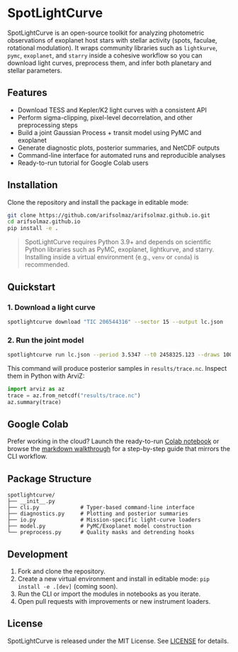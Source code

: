 # SpotLightCurve

SpotLightCurve is an open-source toolkit for analyzing photometric observations of exoplanet host stars with stellar activity (spots, faculae, rotational modulation). It wraps community libraries such as `lightkurve`, `pymc`, `exoplanet`, and `starry` inside a cohesive workflow so you can download light curves, preprocess them, and infer both planetary and stellar parameters.

## Features

- Download TESS and Kepler/K2 light curves with a consistent API
- Perform sigma-clipping, pixel-level decorrelation, and other preprocessing steps
- Build a joint Gaussian Process + transit model using PyMC and exoplanet
- Generate diagnostic plots, posterior summaries, and NetCDF outputs
- Command-line interface for automated runs and reproducible analyses
- Ready-to-run tutorial for Google Colab users

## Installation

Clone the repository and install the package in editable mode:

```bash
git clone https://github.com/arifsolmaz/arifsolmaz.github.io.git
cd arifsolmaz.github.io
pip install -e .
```

> SpotLightCurve requires Python 3.9+ and depends on scientific Python libraries such as PyMC, exoplanet, lightkurve, and starry. Installing inside a virtual environment (e.g., `venv` or `conda`) is recommended.

## Quickstart

### 1. Download a light curve

```bash
spotlightcurve download "TIC 206544316" --sector 15 --output lc.json
```

### 2. Run the joint model

```bash
spotlightcurve run lc.json --period 3.5347 --t0 2458325.123 --draws 1000 --tune 1000
```

This command will produce posterior samples in `results/trace.nc`. Inspect them in Python with ArviZ:

```python
import arviz as az
trace = az.from_netcdf("results/trace.nc")
az.summary(trace)
```

## Google Colab

Prefer working in the cloud? Launch the ready-to-run [Colab notebook](tutorials/spotlightcurve_colab.ipynb) or browse the [markdown walkthrough](tutorials/spotlightcurve_colab.md) for a step-by-step guide that mirrors the CLI workflow.

## Package Structure

```
spotlightcurve/
├── __init__.py
├── cli.py             # Typer-based command-line interface
├── diagnostics.py     # Plotting and posterior summaries
├── io.py              # Mission-specific light-curve loaders
├── model.py           # PyMC/Exoplanet model construction
└── preprocess.py      # Quality masks and detrending hooks
```

## Development

1. Fork and clone the repository.
2. Create a new virtual environment and install in editable mode: `pip install -e .[dev]` (coming soon).
3. Run the CLI or import the modules in notebooks as you iterate.
4. Open pull requests with improvements or new instrument loaders.

## License

SpotLightCurve is released under the MIT License. See [LICENSE](LICENSE) for details.

